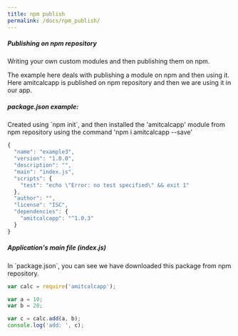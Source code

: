 ```yaml
---
title: npm publish
permalink: /docs/npm_publish/
---
```



<div class="note info">
  <h5>Publishing on npm repository</h5>
  <p>Writing your own custom modules and then publishing them on npm.</p>
</div>

The example here deals with publishing a module on npm and then using it. Here amitcalcapp is published on npm repository and then we are using it in our app.

<div class="note">
  <h5>package.json example:</h5>
  <p>Created using `npm init`, and then installed the 'amitcalcapp' module from npm repository using the command 'npm i amitcalcapp --save'</p>
</div>

```js
{
  "name": "example3",
  "version": "1.0.0",
  "description": "",
  "main": "index.js",
  "scripts": {
    "test": "echo \"Error: no test specified\" && exit 1"
  },
  "author": "",
  "license": "ISC",
  "dependencies": {
    "amitcalcapp": "^1.0.3"
  }
}
```
<div class="note">
  <h5>Application's main file (index.js)</h5>
  <p>In `package.json`, you can see we have downloaded this package from npm repository.</p>
</div>

```js
var calc = require('amitcalcapp');

var a = 10;
var b = 20;

var c = calc.add(a, b);
console.log('add: ', c);
```
